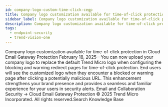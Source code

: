 ```yaml
---
id: company-logo-custom-time-click-cegp
title: Company logo customization available for time-of-click protection in Cloud Email Gateway Protection
sidebar_label: Company logo customization available for time-of-click protection in Cloud Email Gateway Protection
description: Company logo customization available for time-of-click protection in Cloud Email Gateway Protection
tags:
  - endpoint-security
  - trend-vision-one
---
```


 Company logo customization available for time-of-click protection in Cloud Email Gateway Protection February 18, 2025—You can now upload your company logo to replace the default Trend Micro logo when configuring the blocking and warning redirect pages for time-of-click protection. End users will see the customized logo when they encounter a blocked or warning page after clicking a potentially malicious URL. This enhancement strengthens your brand presence and provides a seamless and familiar experience for your users in security alerts. Email and Collaboration Security → Cloud Email Gateway Protection © 2025 Trend Micro Incorporated. All rights reserved.Search Knowledge Base